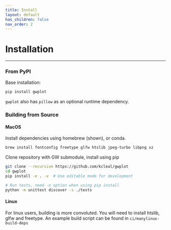 ```yaml
---
title: Install
layout: default
has_children: false
nav_order: 2
---
```


# Installation
---

### From PyPI

Base installation:

```bash
pip install gwplot
```

`gwplot` also has `pillow` as an optional runtime dependency.

### Building from Source 

#### MacOS

Install dependencies using homebrew (shown), or conda.
```bash
brew install fontconfig freetype glfw htslib jpeg-turbo libpng xz
```

Clone repository with GW submodule, install using pip
```bash
git clone --recursive https://github.com/kcleal/gwplot
cd gwplot
pip install -e . -v  # Use editable mode for development

# Run tests, need -e option when using pip install
python -m unittest discover -s ./tests
```

#### Linux

For linux users, building is more convoluted. You will need to install htslib, glfw and freetype. An
example build script can be found in `ci/manylinux-build-deps`
